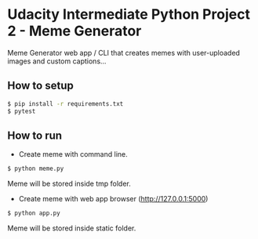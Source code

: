 # Udacity Intermediate Python Project 2 - Meme Generator

Meme Generator web app / CLI that creates memes with user-uploaded images and custom captions...

## How to setup

```sh
$ pip install -r requirements.txt
$ pytest
```

## How to run

- Create meme with command line.

```sh
$ python meme.py
```

Meme will be stored inside tmp folder.

- Create meme with web app browser (http://127.0.0.1:5000)

```sh
$ python app.py
```

Meme will be stored inside static folder.
